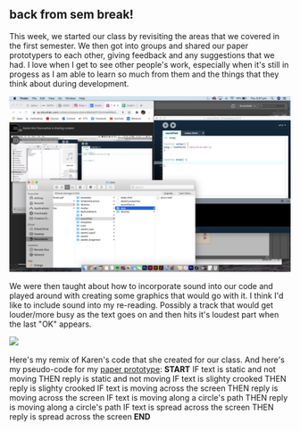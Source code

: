 ## back from sem break!


This week, we started our class by revisiting the areas that we covered in the first semester. We then got into groups and shared our paper prototypers to each other, giving feedback and any suggestions that we had. I love when I get to see other people's work, especially when it's still in progess as I am able to learn  so much from them and the things that they think about during development. 


![](week7.jpg)

We were then taught about how to incorporate sound into our code and played around with creating some graphics that would go with it. I think I'd like to include sound into my re-reading. Possibly a track that would get louder/more busy as the text goes on and then hits it's loudest part when the last "OK" appears.


![](remix.jpg)

Here's my remix of Karen's code that she created for our class. And here's my pseudo-code for my [paper prototype](https://github.com/robymanlongat/codewords.github.io/blob/master/week06/trial1.gif): **START** IF text is static and not moving   THEN reply is static and not moving IF text is slighty crooked THEN reply is slighty crooked IF text is moving across the screen THEN reply is moving across the screen IF text is moving along a circle's path THEN reply is moving along a circle's path IF text is spread across the screen THEN reply is spread across the screen **END**
